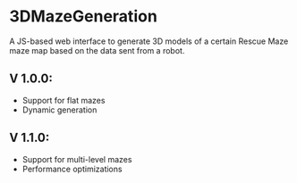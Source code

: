 # 3DMazeGeneration
A JS-based web interface to generate 3D models of a certain Rescue Maze maze map based on the data sent from a robot.

## V 1.0.0:
- Support for flat mazes
- Dynamic generation

## V 1.1.0:
- Support for multi-level mazes
- Performance optimizations
